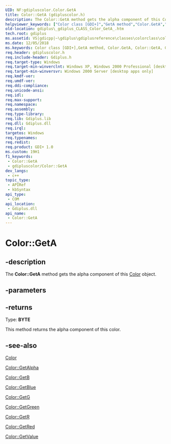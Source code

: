 ```yaml
---
UID: NF:gdipluscolor.Color.GetA
title: Color::GetA (gdipluscolor.h)
description: The Color::GetA method gets the alpha component of this Color object.
helpviewer_keywords: ["Color class [GDI+]","GetA method","Color.GetA","Color::GetA","GetA","GetA method [GDI+]","GetA method [GDI+]","Color class","_gdiplus_CLASS_Color_GetA_","gdiplus._gdiplus_CLASS_Color_GetA_"]
old-location: gdiplus\_gdiplus_CLASS_Color_GetA_.htm
tech.root: gdiplus
ms.assetid: VS|gdicpp|~\gdiplus\gdiplusreference\classes\colorclass\colormethods\geta.htm
ms.date: 12/05/2018
ms.keywords: Color class [GDI+],GetA method, Color.GetA, Color::GetA, GetA, GetA method [GDI+], GetA method [GDI+],Color class, _gdiplus_CLASS_Color_GetA_, gdiplus._gdiplus_CLASS_Color_GetA_
req.header: gdipluscolor.h
req.include-header: Gdiplus.h
req.target-type: Windows
req.target-min-winverclnt: Windows XP, Windows 2000 Professional [desktop apps only]
req.target-min-winversvr: Windows 2000 Server [desktop apps only]
req.kmdf-ver: 
req.umdf-ver: 
req.ddi-compliance: 
req.unicode-ansi: 
req.idl: 
req.max-support: 
req.namespace: 
req.assembly: 
req.type-library: 
req.lib: Gdiplus.lib
req.dll: Gdiplus.dll
req.irql: 
targetos: Windows
req.typenames: 
req.redist: 
req.product: GDI+ 1.0
ms.custom: 19H1
f1_keywords:
 - Color::GetA
 - gdipluscolor/Color::GetA
dev_langs:
 - c++
topic_type:
 - APIRef
 - kbSyntax
api_type:
 - COM
api_location:
 - Gdiplus.dll
api_name:
 - Color::GetA
---
```


# Color::GetA


## -description

The <b>Color::GetA</b> method gets the alpha component of this <a href="/windows/desktop/api/gdipluscolor/nl-gdipluscolor-color">Color</a> object.

## -parameters

## -returns

Type: <b>BYTE</b>

This method returns the alpha component of this color.

## -see-also

<a href="/windows/desktop/api/gdipluscolor/nl-gdipluscolor-color">Color</a>



<a href="/windows/desktop/api/gdipluscolor/nf-gdipluscolor-color-getalpha">Color::GetAlpha</a>



<a href="/windows/desktop/api/gdipluscolor/nf-gdipluscolor-color-getb">Color::GetB</a>



<a href="/windows/desktop/api/gdipluscolor/nf-gdipluscolor-color-getblue">Color::GetBlue</a>



<a href="/windows/desktop/api/gdipluscolor/nf-gdipluscolor-color-getg">Color::GetG</a>



<a href="/windows/desktop/api/gdipluscolor/nf-gdipluscolor-color-getgreen">Color::GetGreen</a>



<a href="/windows/desktop/api/gdipluscolor/nf-gdipluscolor-color-getr">Color::GetR</a>



<a href="/windows/desktop/api/gdipluscolor/nf-gdipluscolor-color-getred">Color::GetRed</a>



<a href="/windows/desktop/api/gdipluscolor/nf-gdipluscolor-color-getvalue">Color::GetValue</a>

